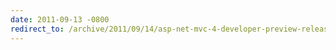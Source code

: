 ```yaml
---
date: 2011-09-13 -0800
redirect_to: /archive/2011/09/14/asp-net-mvc-4-developer-preview-released.aspx/
---
```

